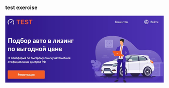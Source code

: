 ### test exercise

<p align="left">
  <img src="./preview.jpg" width="650" title="preview poster">
</p>
